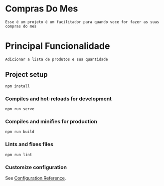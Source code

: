 # Compras Do Mes
	Esse é um projeto é um facilitador para quando voce for fazer as suas compras do mes
	
# Principal Funcionalidade 
	Adicionar a lista de produtos e sua quantidade

## Project setup
```
npm install
```

### Compiles and hot-reloads for development
```
npm run serve
```

### Compiles and minifies for production
```
npm run build
```

### Lints and fixes files
```
npm run lint
```

### Customize configuration
See [Configuration Reference](https://cli.vuejs.org/config/).
